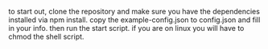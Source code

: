 to start out, clone the repository and make sure you have the dependencies installed via npm install. copy the example-config.json to config.json and fill in your info. then run the start script. if you are on linux you will have to chmod the shell script.
